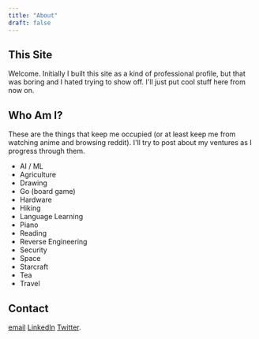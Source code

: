 ```yaml
---
title: "About"
draft: false
---
```


## This Site

Welcome. Initially I built this site as a kind of professional profile, but that was boring and I hated trying to show off. I'll just put cool stuff here from now on.

## Who Am I?

These are the things that keep me occupied (or at least keep me from watching anime and browsing reddit). I'll try to post about my ventures as I progress through them.

- AI / ML
- Agriculture
- Drawing
- Go (board game)
- Hardware
- Hiking
- Language Learning
- Piano
- Reading
- Reverse Engineering
- Security
- Space
- Starcraft
- Tea
- Travel

## Contact

[email](mailto:patrickarmengol@pm.me)
[LinkedIn](https://www.linkedin.com/in/patrickarmengol/)
[Twitter](https://twitter.com/patrickarmengol).

